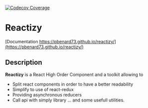 [![Codecov Coverage](https://img.shields.io/codecov/c/github/pbenard73/reactizy.svg?style=flat-square)](https://codecov.io/gh/pbenard73/reactizy/)

# Reactizy

 [Documentation https://pbenard73.github.io/reactizy/](https://pbenard73.github.io/reactizy/)

## Description

**Reactizy**  is a React High Order Component and a toolkit allowing to

* Split react components in order to have a better readability
* Simplify to use of react-redux
* Providing asynchronous reducers
* Call api with simply library
... and some usefull utilities.

